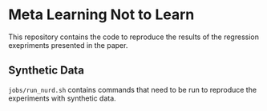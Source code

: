 # Meta Learning Not to Learn

This repository contains the code to reproduce the results of the regression exepriments presented in the paper.

## Synthetic Data
`jobs/run_nurd.sh` contains commands that need to be run to reproduce the experiments with synthetic data.
